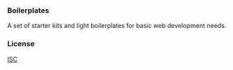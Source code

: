 ### Boilerplates
A set of starter kits and light boilerplates for basic web development needs.

### License
[ISC](https://github.com/adrienloup/webpack-hot-reloading/blob/master/LICENSE.md)
